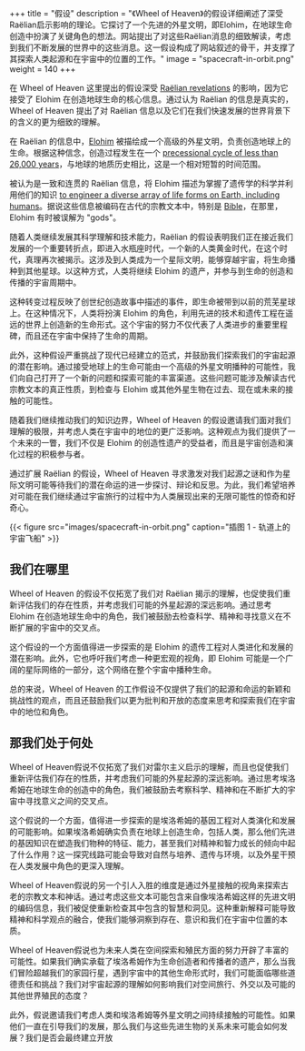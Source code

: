 +++
title = "假设"
description = "《Wheel of Heaven》的假设详细阐述了深受Raëlian启示影响的理论。它探讨了一个先进的外星文明，即Elohim，在地球生命创造中扮演了关键角色的想法。网站提出了对这些Raëlian消息的细致解读，考虑到我们不断发展的世界中的这些消息。这一假设构成了网站叙述的骨干，并支撑了其探索人类起源和在宇宙中的位置的工作。"
image = "spacecraft-in-orbit.png"
weight = 140
+++

在 Wheel of Heaven 这里提出的假设深受 [Raëlian revelations](../../../wiki/raelism/) 的影响，因为它接受了 Elohim 在创造地球生命的核心信息。通过认为 Raëlian 的信息是真实的，Wheel of Heaven 提出了对 Raëlian 信息以及它们在我们快速发展的世界背景下的含义的更为细致的理解。

在 Raëlian 的信息中，[Elohim](../../../wiki/elohim/) 被描绘成一个高级的外星文明，负责创造地球上的生命。根据这种信念，创造过程发生在一个 [precessional cycle of less than 26,000 years](../../../wiki/great-year/)，与地球的地质历史相比，这是一个相对短暂的时间范围。

被认为是一致和连贯的 Raëlian 信息，将 Elohim 描述为掌握了遗传学的科学并利用他们的知识 [to engineer a diverse array of life forms on Earth, including humans](../../../wiki/genesis/)。据说这些信息被编码在古代的宗教文本中，特别是 [Bible](../../../wiki/bible/)，在那里，Elohim 有时被误解为 "gods"。

随着人类继续发展其科学理解和技术能力，Raëlian 的假设表明我们正在接近我们发展的一个重要转折点，即进入水瓶座时代，一个新的人类黄金时代，在这个时代，真理再次被揭示。这涉及到人类成为一个星际文明，能够穿越宇宙，将生命播种到其他星球。以这种方式，人类将继续 Elohim 的遗产，并参与到生命的创造和传播的宇宙周期中。

这种转变过程反映了创世纪创造故事中描述的事件，即生命被带到以前的荒芜星球上。在这种情况下，人类将扮演 Elohim 的角色，利用先进的技术和遗传工程在遥远的世界上创造新的生命形式。这个宇宙的努力不仅代表了人类进步的重要里程碑，而且还在宇宙中保持了生命的周期。

此外，这种假设严重挑战了现代已经建立的范式，并鼓励我们探索我们的宇宙起源的潜在影响。通过接受地球上的生命可能由一个高级的外星文明播种的可能性，我们向自己打开了一个新的问题和探索可能的丰富渠道。这些问题可能涉及解读古代宗教文本的真正性质，到检查与 Elohim 或其他外星生物在过去、现在或未来的接触的可能性。

随着我们继续推动我们的知识边界，Wheel of Heaven 的假设邀请我们面对我们理解的极限，并考虑人类在宇宙中的地位的更广泛影响。这种观点为我们提供了一个未来的一瞥，我们不仅是 Elohim 的创造性遗产的受益者，而且是宇宙创造和演化过程的积极参与者。

通过扩展 Raëlian 的假设，Wheel of Heaven 寻求激发对我们起源之谜和作为星际文明可能等待我们的潜在命运的进一步探讨、辩论和反思。为此，我们希望培养对可能在我们继续通过宇宙旅行的过程中为人类展现出来的无限可能性的惊奇和好奇心。

{{< figure src="images/spacecraft-in-orbit.png" caption="插图 1 - 轨道上的宇宙飞船" >}}

## 我们在哪里

Wheel of Heaven 的假设不仅拓宽了我们对 Raëlian 揭示的理解，也促使我们重新评估我们的存在性质，并考虑我们可能的外星起源的深远影响。通过思考 Elohim 在创造地球生命中的角色，我们被鼓励去检查科学、精神和寻找意义在不断扩展的宇宙中的交叉点。

这个假设的一个方面值得进一步探索的是 Elohim 的遗传工程对人类进化和发展的潜在影响。此外，它也呼吁我们考虑一种更宏观的视角，即 Elohim 可能是一个广阔的星际网络的一部分，这个网络在整个宇宙中播种生命。

总的来说，Wheel of Heaven 的工作假设不仅提供了我们的起源和命运的新颖和挑战性的观点，而且还鼓励我们以更为批判和开放的态度来思考和探索我们在宇宙中的地位和角色。

## 那我们处于何处

Wheel of Heaven假说不仅拓宽了我们对雷尔主义启示的理解，而且也促使我们重新评估我们存在的性质，并考虑我们可能的外星起源的深远影响。通过思考埃洛希姆在地球生命的创造中的角色，我们被鼓励去考察科学、精神和在不断扩大的宇宙中寻找意义之间的交叉点。

这个假说的一个方面，值得进一步探索的是埃洛希姆的基因工程对人类演化和发展的可能影响。如果埃洛希姆确实负责在地球上创造生命，包括人类，那么他们先进的基因知识在塑造我们物种的特征、能力，甚至我们对精神和智力成长的倾向中起了什么作用？这一探究线路可能会导致对自然与培养、遗传与环境，以及外星干预在人类发展中角色的更深入理解。

Wheel of Heaven假说的另一个引人入胜的维度是通过外星接触的视角来探索古老的宗教文本和神话。通过考虑这些文本可能包含来自像埃洛希姆这样的先进文明的编码信息，我们被促使重新检查其中包含的智慧和洞见。这种重新解释可能导致精神和科学观点的融合，使我们能够洞察到存在、意识和我们在宇宙中位置的本质。

Wheel of Heaven假说也为未来人类在空间探索和殖民方面的努力开辟了丰富的可能性。如果我们确实承载了埃洛希姆作为生命创造者和传播者的遗产，那么当我们冒险超越我们的家园行星，遇到宇宙中的其他生命形式时，我们可能面临哪些道德责任和挑战？我们对宇宙起源的理解如何影响我们对空间旅行、外交以及可能的其他世界殖民的态度？

此外，假说邀请我们考虑人类和埃洛希姆等外星文明之间持续接触的可能性。如果他们一直在引导我们的发展，那么我们与这些先进生物的关系未来可能会如何发展？我们是否会最终建立开放